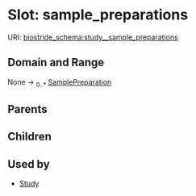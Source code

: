 
# Slot: sample_preparations



URI: [biostride_schema:study__sample_preparations](https://w3id.org/biostride/schema/study__sample_preparations)


## Domain and Range

None &#8594;  <sub>0..\*</sub> [SamplePreparation](SamplePreparation.md)

## Parents


## Children


## Used by

 * [Study](Study.md)
